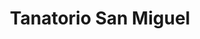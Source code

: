 ---
title: "Tanatorio San Miguel"
url: /villablino/tanatorio-san-miguel/
shop: directores de funerarias
---
